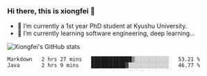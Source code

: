 ### Hi there, this is xiongfei 👋


- 🔭 I’m currently a 1st year PhD student at Kyushu University.
- 🌱 I’m currently learning software engineering, deep learning...

<!--
**Toma62299781/Toma62299781** is a ✨ _special_ ✨ repository because its `README.md` (this file) appears on your GitHub profile.
Here are some ideas to get you started:
-->

![Xiongfei's GitHub stats](https://github-readme-stats.vercel.app/api?username=Toma62299781)

<!--START_SECTION:waka-->
```text
Markdown   2 hrs 27 mins   █████████████▒░░░░░░░░░░░   53.21 % 
Java       2 hrs 9 mins    ███████████▓░░░░░░░░░░░░░   46.77 % 
```
<!--END_SECTION:waka-->

